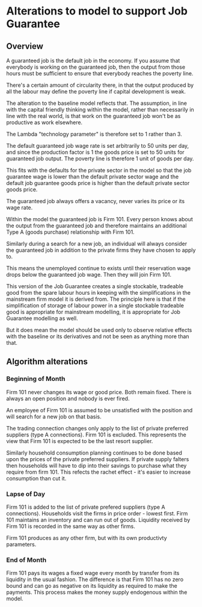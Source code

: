 # Alterations to model to support Job Guarantee

## Overview

A guaranteed job is the default job in the economy. If you assume that
everybody is working on the guaranteed job, then the output from those
hours must be sufficient to ensure that everybody reaches the poverty line.

There's a certain amount of circularity there, in that the output produced by
all the labour may define the poverty line if capital development is weak.

The alteration to the baseline model reflects that. The assumption, in
line with the capital friendly thinking within the model, rather than
necessarily in line with the real world, is that work on the guaranteed
job won't be as productive as work elsewhere.

The Lambda "technology parameter" is therefore set to 1 rather than 3.

The default guaranteed job wage rate is set arbitrarily to 50 units per
day, and since the production factor is 1 the goods price is set to 50
units for guaranteed job output. The poverty line is therefore 1 unit
of goods per day.

This fits with the defaults for the private sector in the model
so that the job guarantee wage is lower than the default private sector
wage and the default job guarantee goods price is higher than the default
private sector goods price.

The guaranteed job always offers a vacancy, never varies its price or
its wage rate.

Within the model the guaranteed job is Firm 101. Every person knows about
the output from the guaranteed job and therefore maintains an additional
Type A (goods purchase) relationship with Firm 101.

Similarly during a search for a new job, an individual will always
consider the guaranteed job in addition to the private firms they have
chosen to apply to.

This means the unemployed continue to exists until their reservation
wage drops below the guaranteed job wage. Then they will join Firm 101.

This version of the Job Guarantee creates a single stockable, tradeable
good from the spare labour hours in keeping with the simplifications in
the mainstream firm model it is derived from. The principle here is that
if the simplification of storage of labour power in a single stockable
tradeable good is appropriate for mainstream modelling, it is appropriate
for Job Guarantee modelling as well.

But it does mean the model should be used only to observe relative effects
with the baseline or its derivatives and not be seen as anything more
than that.

## Algorithm alterations

### Beginning of Month

Firm 101 never changes its wage or good price. Both remain fixed. There
is always an open position and nobody is ever fired.

An employee of Firm 101 is assumed to be unsatisfied with the position
and will search for a new job on that basis.

The trading connection changes only apply to the list of private preferred
suppliers (type A connections). Firm 101 is excluded. This represents
the view that Firm 101 is expected to be the last resort supplier.

Similarly household consumption planning continues to be done based
upon the prices of the private preferred suppliers. If private supply
falters then households will have to dip into their savings to purchase
what they require from firm 101. This refects the rachet effect - it's
easier to increase consumption than cut it.

### Lapse of Day

Firm 101 is added to the list of private prefered suppliers (type
A connections). Households visit the firms in price order - lowest
first. Firm 101 maintains an inventory and can run out of goods. Liquidity
received by Firm 101 is recorded in the same way as other firms.

Firm 101 produces as any other firm, but with its own productivty
parameters.

### End of Month

Firm 101 pays its wages a fixed wage every month by transfer from its
liquidity in the usual fashion.  The difference is that Firm 101 has
no zero bound and can go as negative on its liquidity as required to
make the payments.  This process makes the money supply endogenous within
the model.
